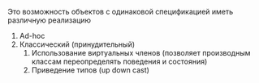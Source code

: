 Это возможность объектов с одинаковой спецификацией иметь различную реализацию

1) Ad-hoc
2) Классический (принудительный) 
	1) Использование виртуальных членов (позволяет производным классам переопределять поведения и состояния) 
	2) Приведение типов (up down cast) 
